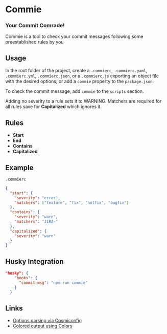 # Commie
### Your Commit Comrade!
Commie is a tool to check your commit messages following some preestablished rules by you

## Usage
In the root folder of the project, create a `.commierc`, `.commierc.yaml`, `.commierc.yml`, 
`.commierc.json`, or a `.commierc.js` exporting an object file with the desired options;
 or add a `commie` property to the `package.json`. 

To check the commit message, add `commie` to the `scripts` section.

Adding no severity to a rule sets it to WARNING.
Matchers are required for all rules save for **Capitalized** which ignores it.

## Rules

 - **Start**
 - **End**
 - **Contains**
 - **Capitalized**

## Example

`.commierc`

```JSON
{
  "start": {
    "severity": "error",
    "matchers": ["feature", "fix", "hotfix", "bugfix"]
  },
  "contains": {
    "severity": "warn",
    "matchers": "JIRA-"
  },
  "capitalized": { 
    "severity": "warn"
  }
}
```

## Husky Integration

```json
"husky": {
    "hooks": {
      "commit-msg": "npm run commie"
    }
  }
```

## Links

 - [Options parsing via Cosmiconfig](https://github.com/davidtheclark/cosmiconfig)
 - [Colored output using Colors](https://github.com/Marak/colors.js)
